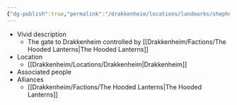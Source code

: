 ```yaml
---
{"dg-publish":true,"permalink":"/drakkenheim/locations/landmarks/shepherds-gate/","tags":["Landmark"],"noteIcon":""}
---
```


- Vivid description
	- The gate to Drakkenheim controlled by [[Drakkenheim/Factions/The Hooded Lanterns\|The Hooded Lanterns]]
- Location
	- [[Drakkenheim/Locations/Drakkenheim\|Drakkenheim]]
- Associated people
- Alliances
	- [[Drakkenheim/Factions/The Hooded Lanterns\|The Hooded Lanterns]]